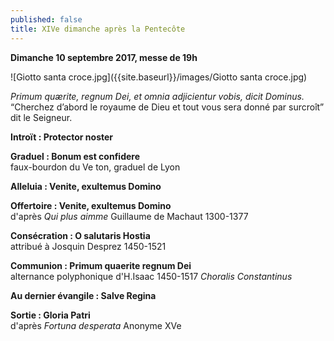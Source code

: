 ```yaml
---
published: false
title: XIVe dimanche après la Pentecôte
---
```

**Dimanche 10 septembre 2017, messe de 19h**

![Giotto santa croce.jpg]({{site.baseurl}}/images/Giotto santa croce.jpg)


*Primum quærite, regnum Dei, et omnia adjicientur vobis, dicit Dominus.*  
“Cherchez d’abord le royaume de Dieu et tout vous sera donné par surcroît” dit le Seigneur.

**Introït : Protector noster**  

**Graduel : Bonum est confidere**  
faux-bourdon du Ve ton, graduel de Lyon

**Alleluia : Venite, exultemus Domino**  

**Offertoire : Venite, exultemus Domino**  
d'après *Qui plus aimme* Guillaume de Machaut 1300-1377

**Consécration : O salutaris Hostia**  
attribué à Josquin Desprez 1450-1521

**Communion : Primum quaerite regnum Dei**  
alternance polyphonique d'H.Isaac 1450-1517 *Choralis Constantinus*

**Au dernier évangile : Salve Regina** 

**Sortie : Gloria Patri**  
d'après *Fortuna desperata* Anonyme XVe
